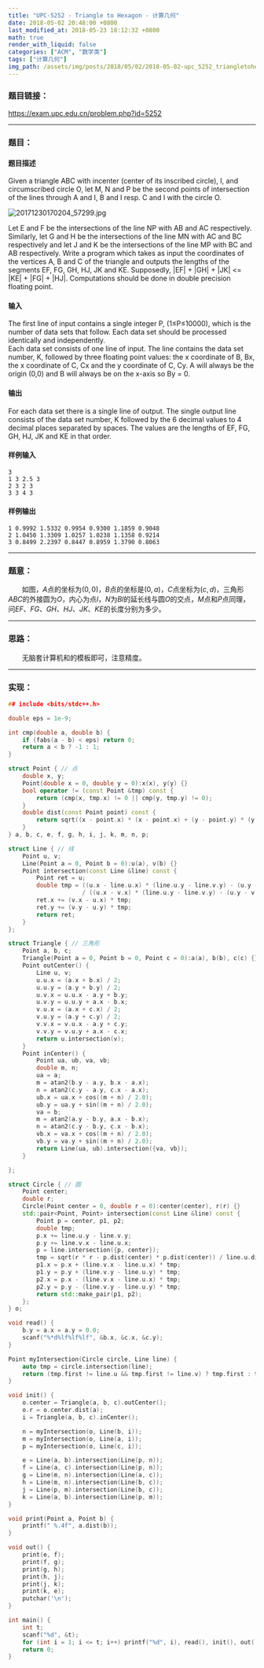 ```yaml
---
title: "UPC-5252 - Triangle to Hexagon - 计算几何"
date: 2018-05-02 20:48:00 +0800
last_modified_at: 2018-05-23 18:12:32 +0800
math: true
render_with_liquid: false
categories: ["ACM", "数学类"]
tags: ["计算几何"]
img_path: /assets/img/posts/2018/05/02/2018-05-02-upc_5252_triangletohexagon_ji_suan_ji_he/
---
```


### 题目链接：

https://exam.upc.edu.cn/problem.php?id=5252

---
### 题目：

#### 题目描述
Given a triangle ABC with incenter (center of its inscribed circle), I, and circumscribed circle O, let M, N and P be the second points of intersection of the lines through A and I, B and I resp. C and I with the circle O. 

![20171230170204_57299.jpg][1]

Let E and F be the intersections of the line NP with AB and AC respectively. Similarly, let G and H be the intersections of the line MN with AC and BC respectively and let J and K be the intersections of the line MP with BC and AB respectively. 
Write a program which takes as input the coordinates of the vertices A, B and C of the triangle and outputs the lengths of the segments EF, FG, GH, HJ, JK and KE. Supposedly, |EF| + |GH| + |JK| <= |KE| + |FG| + |HJ|. 
Computations should be done in double precision floating point. 
#### 输入
The first line of input contains a single integer P, (1≤P≤10000), which is the number of data sets that follow.  Each data set should be processed identically and independently.  
Each data set consists of one line of input.  The line contains the data set number, K, followed by three floating point values: the x coordinate of B, Bx, the x coordinate of C, Cx and the y coordinate of C, Cy.  A will always be the origin (0,0) and B will always be on the x-axis so By = 0. 
#### 输出
For each data set there is a single line of output.  The single output line consists of the data set number, K followed by the 6 decimal values to 4 decimal places separated by spaces.  The values are the lengths of EF, FG, GH, HJ, JK and KE in that order. 
#### 样例输入
```
3
1 3 2.5 3
2 3 2 3
3 3 4 3

```
#### 样例输出

```
1 0.9992 1.5332 0.9954 0.9300 1.1859 0.9048
2 1.0450 1.3309 1.0257 1.0238 1.1358 0.9214
3 0.8499 2.2397 0.8447 0.8959 1.3790 0.8063
```

---
### 题意：

&emsp;&emsp;如图，$A$点的坐标为$(0, 0)$，$B$点的坐标是$(0,a)$，$C$点坐标为$(c,d)$，三角形$ABC$的外接圆为$O$，内心为点$I$，$N$为$BI$的延长线与圆$O$的交点，$M$点和$P$点同理，问$EF、FG、GH、HJ、JK、KE$的长度分别为多少。

---
### 思路：

&emsp;&emsp;无脑套计算机和的模板即可，注意精度。

---
### 实现：

```cpp
## include <bits/stdc++.h>

double eps = 1e-9;

int cmp(double a, double b) {
    if (fabs(a - b) < eps) return 0;
    return a < b ? -1 : 1;
}

struct Point { // 点
    double x, y;
    Point(double x = 0, double y = 0):x(x), y(y) {}
    bool operator != (const Point &tmp) const {
        return (cmp(x, tmp.x) != 0 || cmp(y, tmp.y) != 0);
    }
    double dist(const Point point) const {
        return sqrt((x - point.x) * (x - point.x) + (y - point.y) * (y - point.y));
    }
} a, b, c, e, f, g, h, i, j, k, m, n, p;

struct Line { // 线
    Point u, v;
    Line(Point a = 0, Point b = 0):u(a), v(b) {}
    Point intersection(const Line &line) const {
        Point ret = u;
        double tmp = ((u.x - line.u.x) * (line.u.y - line.v.y) - (u.y - line.u.y) * (line.u.x - line.v.x))
                     / ((u.x - v.x) * (line.u.y - line.v.y) - (u.y - v.y) * (line.u.x - line.v.x));
        ret.x += (v.x - u.x) * tmp;
        ret.y += (v.y - u.y) * tmp;
        return ret;
    }
};

struct Triangle { // 三角形
    Point a, b, c;
    Triangle(Point a = 0, Point b = 0, Point c = 0):a(a), b(b), c(c) {}
    Point outCenter() {
        Line u, v;
        u.u.x = (a.x + b.x) / 2;
        u.u.y = (a.y + b.y) / 2;
        u.v.x = u.u.x - a.y + b.y;
        u.v.y = u.u.y + a.x - b.x;
        v.u.x = (a.x + c.x) / 2;
        v.u.y = (a.y + c.y) / 2;
        v.v.x = v.u.x - a.y + c.y;
        v.v.y = v.u.y + a.x - c.x;
        return u.intersection(v);
    }
    Point inCenter() {
        Point ua, ub, va, vb;
        double m, n;
        ua = a;
        m = atan2(b.y - a.y, b.x - a.x);
        n = atan2(c.y - a.y, c.x - a.x);
        ub.x = ua.x + cos((m + n) / 2.0);
        ub.y = ua.y + sin((m + n) / 2.0);
        va = b;
        m = atan2(a.y - b.y, a.x - b.x);
        n = atan2(c.y - b.y, c.x - b.x);
        vb.x = va.x + cos((m + n) / 2.0);
        vb.y = va.y + sin((m + n) / 2.0);
        return Line(ua, ub).intersection({va, vb});
    }

};

struct Circle { // 圆
    Point center;
    double r;
    Circle(Point center = 0, double r = 0):center(center), r(r) {}
    std::pair<Point, Point> intersection(const Line &line) const {
        Point p = center, p1, p2;
        double tmp;
        p.x += line.u.y - line.v.y;
        p.y += line.v.x - line.u.x;
        p = line.intersection({p, center});
        tmp = sqrt(r * r - p.dist(center) * p.dist(center)) / line.u.dist(line.v);
        p1.x = p.x + (line.v.x - line.u.x) * tmp;
        p1.y = p.y + (line.v.y - line.u.y) * tmp;
        p2.x = p.x - (line.v.x - line.u.x) * tmp;
        p2.y = p.y - (line.v.y - line.u.y) * tmp;
        return std::make_pair(p1, p2);
    };
} o;

void read() {
    b.y = a.x = a.y = 0.0;
    scanf("%*d%lf%lf%lf", &b.x, &c.x, &c.y);
}

Point myIntersection(Circle circle, Line line) {
    auto tmp = circle.intersection(line);
    return (tmp.first != line.u && tmp.first != line.v) ? tmp.first : tmp.second;
}

void init() {
    o.center = Triangle(a, b, c).outCenter();
    o.r = o.center.dist(a);
    i = Triangle(a, b, c).inCenter();

    n = myIntersection(o, Line(b, i));
    m = myIntersection(o, Line(a, i));
    p = myIntersection(o, Line(c, i));

    e = Line(a, b).intersection(Line(p, n));
    f = Line(a, c).intersection(Line(p, n));
    g = Line(m, n).intersection(Line(a, c));
    h = Line(m, n).intersection(Line(b, c));
    j = Line(p, m).intersection(Line(b, c));
    k = Line(a, b).intersection(Line(p, m));
}

void print(Point a, Point b) {
    printf(" %.4f", a.dist(b));
}

void out() {
    print(e, f);
    print(f, g);
    print(g, h);
    print(h, j);
    print(j, k);
    print(k, e);
    putchar('\n');
}

int main() {
    int t;
    scanf("%d", &t);
    for (int i = 1; i <= t; i++) printf("%d", i), read(), init(), out();
    return 0;
}
```


  [1]: 20171230170204_57299.jpg